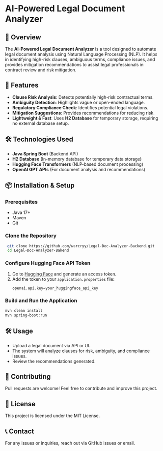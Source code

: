 # AI-Powered Legal Document Analyzer

## 📌 Overview
The **AI-Powered Legal Document Analyzer** is a tool designed to automate legal document analysis using Natural Language Processing (NLP). It helps in identifying high-risk clauses, ambiguous terms, compliance issues, and provides mitigation recommendations to assist legal professionals in contract review and risk mitigation.

## 🚀 Features
- **Clause Risk Analysis**: Detects potentially high-risk contractual terms.
- **Ambiguity Detection**: Highlights vague or open-ended language.
- **Regulatory Compliance Check**: Identifies potential legal violations.
- **Mitigation Suggestions**: Provides recommendations for reducing risk.
- **Lightweight & Fast**: Uses **H2 Database** for temporary storage, requiring no external database setup.

## 🛠️ Technologies Used
- **Java Spring Boot** (Backend API)
- **H2 Database** (In-memory database for temporary data storage)
- **Hugging Face Transformers** (NLP-based document processing)
- **OpenAI GPT APIs** (For document analysis and recommendations)

## 📦 Installation & Setup
### Prerequisites
- Java 17+
- Maven
- Git

### Clone the Repository
```sh
 git clone https://github.com/warcryy/Legal-Doc-Analyzer-Backend.git
 cd Legal-Doc-Analyzer-Bakend
```

### Configure Hugging Face API Token
1. Go to [Hugging Face](https://huggingface.co/settings/tokens) and generate an access token.
2. Add the token to your `application.properties` file:
   ```properties
   openai.api.key=your_huggingface_api_key
   ```

### Build and Run the Application
```sh
mvn clean install
mvn spring-boot:run
```

## 🛠 Usage
- Upload a legal document via API or UI.
- The system will analyze clauses for risk, ambiguity, and compliance issues.
- Review the recommendations generated.

## 🤝 Contributing
Pull requests are welcome! Feel free to contribute and improve this project.

## 📜 License
This project is licensed under the MIT License.

## 📞 Contact
For any issues or inquiries, reach out via GitHub issues or email.
